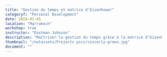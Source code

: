 ```yaml
---
title: "Gestion du temps et matrice d'Eisenhower"
categoryf: "Personal Development"
date: 2024-01-01
location: "Marrakech"
workshop: true
instructor: "Eastman Johnson"
description: "Maîtriser la gestion du temps grâce à la matrice d'Eisenhower."
thumbnail: "/notassets/Projects pics/sincerly-green.jpg"
document: ""
---
```

